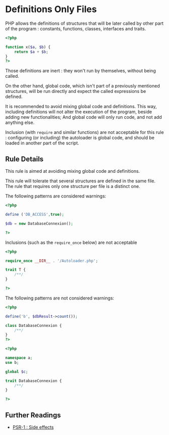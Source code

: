 <!-- Good Practices -->
# Definitions Only Files

PHP allows the definitions of structures that will be later called by other part of the program : constants, functions, classes, interfaces and traits. 

```php
<?php

function x($a, $b) { 
	return $a + $b;
}
?>
```

Those definitions are inert : they won't run by themselves, without being called. 

On the other hand, global code, which isn't part of a previously mentioned structures, will be run directly and expect the called expressions be defined.

It is recommended to avoid mixing global code and definitions. This way, including definitions will not alter the execution of the program, beside adding new functionalities; And global code will only run code, and not add anything else.

Inclusion (with `require` and similar functions) are not acceptable for this rule : configuring (or including) the autoloader is global code, and should be loaded in another part of the script.

## Rule Details

This rule is aimed at avoiding mixing global code and definitions. 

This rule will tolerate that several structures are defined in the same file. The rule that requires only one structure per file is a distinct one. 

The following patterns are considered warnings:

```php
<?php

define ('DB_ACCESS',true);

$db = new DatabaseConnexion();

?>
```

Inclusions (such as the `require_once` below) are not acceptable 

```php
<?php

require_once __DIR__ . '/Autoloader.php';

trait T {
	/**/
}

?>
```

The following patterns are not considered warnings:

```php
<?php

define('b', $dbResult->count());

class DatabaseConnexion {
	/**/
}
?>
```

```php
<?php

namespace a;
use b;

global $c; 

trait DatabaseConnexion {
	/**/
}

?>
```

<!--
### Options
-->
<!--
## When Not To Use It
-->

## Further Readings
* [PSR-1 : Side effects](http://www.php-fig.org/psr/psr-1/)

